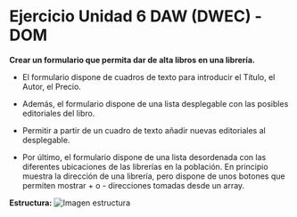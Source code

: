 # Ejercicio Unidad 6 DAW (DWEC) - DOM

**Crear un formulario que permita dar de alta libros en una librería.** 

- El formulario dispone de cuadros de texto para introducir el Título, el Autor, el Precio. 
- Además, el formulario dispone de una lista desplegable con las posibles editoriales del libro. 
- Permitir a partir de un cuadro de texto añadir nuevas editoriales al desplegable.

- Por último, el formulario dispone de una lista desordenada con las diferentes ubicaciones de las librerías en la población. 
En principio muestra la dirección de una librería, pero dispone de unos botones que permiten mostrar + o - direcciones tomadas desde un array.

**Estructura:**
![Imagen estructura]([https://imgur.com/a/UZQVGEj](https://github.com/crisilto/javascriptDAW/blob/main/Captura.PNG)https://github.com/crisilto/javascriptDAW/blob/main/Captura.PNG)
